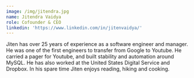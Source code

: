 ```yaml
---
image: /img/jitendra.jpg
name: Jitendra Vaidya
role: Cofounder & CEO
linkedin: 'https://www.linkedin.com/in/jitenvaidya/'
---
```

Jiten has over 25 years of experience as a software engineer and manager. He was one of the first engineers to transfer from Google to Youtube. He carried a pager for Youtube, and built stability and automation around MySQL. He has also worked at the United States Digital Service and Dropbox. In his spare time Jiten enjoys reading, hiking and cooking.
